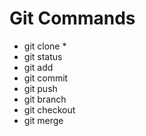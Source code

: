 # Git Commands
- git clone *
- git status
- git add
- git commit
- git push
- git branch
- git checkout
- git merge
